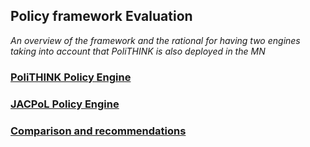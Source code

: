 ## Policy framework Evaluation

*An overview of the framework and the rational for having two engines taking into account that PoliTHINK is also deployed in the MN*

### [PoliTHINK Policy Engine](polithink.md)

### [JACPoL Policy Engine](jacpol.md)

### [Comparison and recommendations](comparison.md)
